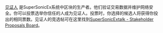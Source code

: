 [见证人](introduction/witness) 是SuperSonicEx系统中区块的生产者。他们验证交易数据并维护网络安全。你可以投票选举你信任的人成为见证人。投票时，你选择的候选人将获得你投出的相同票数。见证人的竞选帖可在这里找到[SuperSonicExtalk - Stakeholder Proposals Board](https://supersonicextalk.org/index.php/board,75.0.html)。
